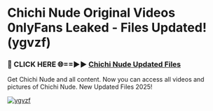 # Chichi Nude Original Videos 0nlyFans Leaked - Files Updated! (ygvzf)

<h3>🔴 CLICK HERE 🌐==►► <a href="https://tinyurl.com/5h6xmrr3" rel="nofollow">Chichi Nude Updated Files</a></h3>

Get Chichi Nude and all content. Now you can access all videos and pictures of Chichi Nude. New Updated Files 2025!

[![ygvzf](https://i.imgur.com/KVD873Z.gif)](https://tinyurl.com/5h6xmrr3)
